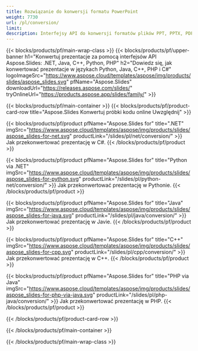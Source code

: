 ```yaml
---
title: Rozwiązanie do konwersji formatu PowerPoint
weight: 7730
url: /pl/conversion/
limit: 
description: Interfejsy API do konwersji formatów plików PPT, PPTX, PDF, HTML, POTX, POTM i ODP
---
```


{{< blocks/products/pf/main-wrap-class >}}
{{< blocks/products/pf/upper-banner h1="Konwertuj prezentacje za pomocą interfejsów API Aspose.Slides: .NET, Java, C++, Python, PHP" h2="Dowiedz się, jak konwertować prezentacje w językach Python, Java, C++, PHP i C#" logoImageSrc="https://www.aspose.cloud/templates/aspose/img/products/slides/aspose_slides.svg" pfName="Aspose.Slides" downloadUrl="https://releases.aspose.com/slides/" tryOnlineUrl="https://products.aspose.app/slides/family/" >}}

{{< blocks/products/pf/main-container >}}
{{< blocks/products/pf/product-card-row title="Aspose.Slides Konwertuj próbki kodu online Uwzględnij" >}}

{{< blocks/products/pf/product pfName="Aspose.Slides for" title=".NET" imgSrc="https://www.aspose.cloud/templates/aspose/img/products/slides/aspose_slides-for-net.svg" productLink="/slides/pl/net/conversion/" >}}
Jak przekonwertować prezentację w C#.
{{< /blocks/products/pf/product >}}

{{< blocks/products/pf/product pfName="Aspose.Slides for" title="Python via .NET" imgSrc="https://www.aspose.cloud/templates/aspose/img/products/slides/aspose_slides-for-python.svg" productLink="/slides/pl/python-net/conversion/" >}}
Jak przekonwertować prezentację w Pythonie.
{{< /blocks/products/pf/product >}}

{{< blocks/products/pf/product pfName="Aspose.Slides for" title="Java" imgSrc="https://www.aspose.cloud/templates/aspose/img/products/slides/aspose_slides-for-java.svg" productLink="/slides/pl/java/conversion/" >}}
Jak przekonwertować prezentację w Javie.
{{< /blocks/products/pf/product >}}

{{< blocks/products/pf/product pfName="Aspose.Slides for" title="C++" imgSrc="https://www.aspose.cloud/templates/aspose/img/products/slides/aspose_slides-for-cpp.svg" productLink="/slides/pl/cpp/conversion/" >}}
Jak przekonwertować prezentację w C++.
{{< /blocks/products/pf/product >}}

{{< blocks/products/pf/product pfName="Aspose.Slides for" title="PHP via Java" imgSrc="https://www.aspose.cloud/templates/aspose/img/products/slides/aspose_slides-for-php-via-java.svg" productLink="/slides/pl/php-java/conversion/" >}}
Jak przekonwertować prezentację w PHP.
{{< /blocks/products/pf/product >}}

{{< /blocks/products/pf/product-card-row >}}

{{< /blocks/products/pf/main-container >}}

{{< /blocks/products/pf/main-wrap-class >}}